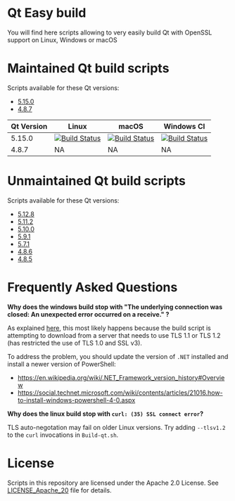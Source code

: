 
# Qt Easy build

You will find here scripts allowing to very easily build Qt with OpenSSL support on Linux, Windows or macOS

# Maintained Qt build scripts

Scripts available for these Qt versions:

* [5.15.0][5150]
* [4.8.7][487]

[5150]: https://github.com/jcfr/qt-easy-build/tree/5.15.0#readme
[487]: https://github.com/jcfr/qt-easy-build/tree/4.8.7#readme

| Qt Version   | Linux                                                   | macOS                                                   | Windows CI |
|--------------|---------------------------------------------------------|---------------------------------------------------------|------------|
| 5.15.0       | [![Build Status][5150_linux_i_azure]][5150_linux_azure] | [![Build Status][5150_macos_i_azure]][5150_macos_azure] | [![Build Status][5150_windows_i_azure]][5150_windows_azure]         |
| 4.8.7        | NA                                                      | NA                                                      | NA         |

[5150_linux_azure]: https://dev.azure.com/jamesobutler/qt-easy-build/_build/latest?definitionId=1&branchName=5.15.0
[5150_linux_i_azure]: https://dev.azure.com/jamesobutler/qt-easy-build/_apis/build/status/jamesobutler.qt-easy-build?branchName=5.15.0&jobName=Linux

[5150_macos_azure]: https://dev.azure.com/jamesobutler/qt-easy-build/_build/latest?definitionId=1&branchName=5.15.0
[5150_macos_i_azure]: https://dev.azure.com/jamesobutler/qt-easy-build/_apis/build/status/jamesobutler.qt-easy-build?branchName=5.15.0&jobName=macOS

[5150_windows_azure]: https://dev.azure.com/jamesobutler/qt-easy-build/_build/latest?definitionId=1&branchName=5.15.0
[5150_windows_i_azure]: https://dev.azure.com/jamesobutler/qt-easy-build/_apis/build/status/jamesobutler.qt-easy-build?branchName=5.15.0&jobName=Windows

# Unmaintained Qt build scripts

Scripts available for these Qt versions:

* [5.12.8][5128]
* [5.11.2][5112]
* [5.10.0][5100]
* [5.9.1][591]
* [5.7.1][571]
* [4.8.6][486]
* [4.8.5][485]

[5128]: https://github.com/jcfr/qt-easy-build/tree/5.12.8#readme
[5112]: https://github.com/jcfr/qt-easy-build/tree/5.11.2#readme
[5100]: https://github.com/jcfr/qt-easy-build/tree/5.10.0#readme
[591]: https://github.com/jcfr/qt-easy-build/tree/5.9.1#readme
[571]: https://github.com/jcfr/qt-easy-build/tree/5.7.1#readme
[486]: https://github.com/jcfr/qt-easy-build/tree/4.8.7#readme
[485]: https://github.com/jcfr/qt-easy-build/tree/4.8.7#readme

# Frequently Asked Questions

**Why does the windows build stop with "The underlying connection was closed: An unexpected error occurred on a receive." ?**

As explained [here](https://github.com/chocolatey/choco/wiki/Installation#installing-with-restricted-tls), this most likely happens because the build script is attempting to download from a server that needs to use TLS 1.1 or TLS 1.2 (has restricted the use of TLS 1.0 and SSL v3).

To address the problem, you should update the version of `.NET` installed and install a newer version of PowerShell:
* https://en.wikipedia.org/wiki/.NET_Framework_version_history#Overview
* https://social.technet.microsoft.com/wiki/contents/articles/21016.how-to-install-windows-powershell-4-0.aspx

**Why does the linux build stop with `curl: (35) SSL connect error`?**

TLS auto-negotation may fail on older Linux versions. Try adding `--tlsv1.2` to the `curl` invocations in `Build-qt.sh`.

# License

Scripts in this repository are licensed under the Apache 2.0 License. See [LICENSE_Apache_20](LICENSE_Apache_20) file for details.

